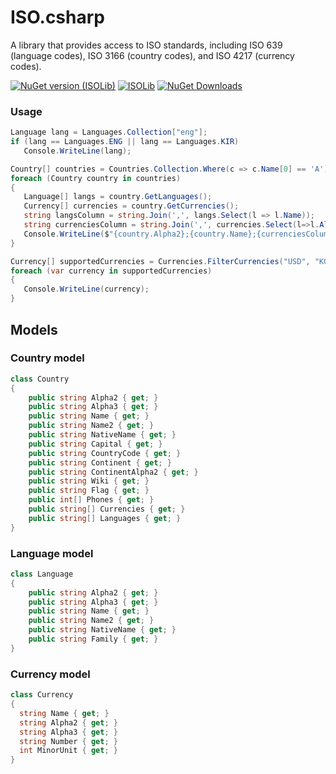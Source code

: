 # ISO.csharp

A library that provides access to ISO standards, including ISO 639 (language codes), ISO 3166 (country codes), and ISO 4217 (currency codes).


[![NuGet version (ISOLib)](https://img.shields.io/nuget/v/ISOLib.svg?style=flat-square)](https://www.nuget.org/packages/ISOLib/)
[![ISOLib](https://github.com/AlexanderIbraimov/ISO.csharp/actions/workflows/dotnet.yml/badge.svg)](https://github.com/AlexanderIbraimov/ISO.csharp/actions/workflows/dotnet.yml)
[![NuGet Downloads](https://img.shields.io/nuget/dt/ISOLib.svg)](https://www.nuget.org/packages/ISOLib)

### Usage

   ```csharp
Language lang = Languages.Collection["eng"];
if (lang == Languages.ENG || lang == Languages.KIR)
      Console.WriteLine(lang);

Country[] countries = Countries.Collection.Where(c => c.Name[0] == 'A').ToArray();
foreach (Country country in countries)
{
      Language[] langs = country.GetLanguages();
      Currency[] currencies = country.GetCurrencies();
      string langsColumn = string.Join(',', langs.Select(l => l.Name));
      string currenciesColumn = string.Join(',', currencies.Select(l=>l.Alpha3));
      Console.WriteLine($"{country.Alpha2};{country.Name};{currenciesColumn};{langsColumn}");
}

Currency[] supportedCurrencies = Currencies.FilterCurrencies("USD", "KGS", "RUB");
foreach (var currency in supportedCurrencies)
{
      Console.WriteLine(currency);   
}
   ```

## Models

### Country model

  ```csharp
class Country
{
      public string Alpha2 { get; }
      public string Alpha3 { get; }
      public string Name { get; }
      public string Name2 { get; }
      public string NativeName { get; }
      public string Capital { get; }
      public string CountryCode { get; }
      public string Continent { get; }
      public string ContinentAlpha2 { get; }
      public string Wiki { get; }
      public string Flag { get; }
      public int[] Phones { get; }
      public string[] Currencies { get; }
      public string[] Languages { get; }
}
   ```
   
### Language model

  ```csharp
class Language
{
      public string Alpha2 { get; }
      public string Alpha3 { get; }
      public string Name { get; }
      public string Name2 { get; }
      public string NativeName { get; }
      public string Family { get; }
}
   ```
### Currency model

  ```csharp
class Currency
{
    string Name { get; }
    string Alpha2 { get; }
    string Alpha3 { get; }
    string Number { get; }
    int MinorUnit { get; }
}
   ```
